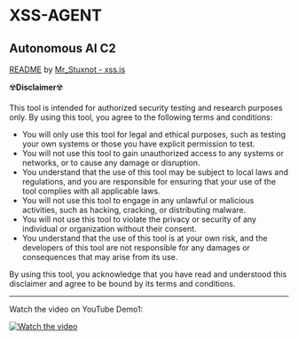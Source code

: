 # XSS-AGENT
## Autonomous AI C2

[README](docs/Xss%20Agent.pdf) by [Mr_Stuxnot - xss.is](https://xss.is/members/316490/)

☢️**Disclaimer**☢️

This tool is intended for authorized security testing and research purposes only. By using this tool, you agree to the following terms and conditions:

- You will only use this tool for legal and ethical purposes, such as testing your own systems or those you have explicit permission to test.
- You will not use this tool to gain unauthorized access to any systems or networks, or to cause any damage or disruption.
- You understand that the use of this tool may be subject to local laws and regulations, and you are responsible for ensuring that your use of the tool complies with all applicable laws.
- You will not use this tool to engage in any unlawful or malicious activities, such as hacking, cracking, or distributing malware.
- You will not use this tool to violate the privacy or security of any individual or organization without their consent.
- You understand that the use of this tool is at your own risk, and the developers of this tool are not responsible for any damages or consequences that may arise from its use.

By using this tool, you acknowledge that you have read and understood this disclaimer and agree to be bound by its terms and conditions.

---
Watch the video on YouTube Demo1:

[![Watch the video](https://img.youtube.com/vi/uelOVOkpc2E/0.jpg)](https://www.youtube.com/watch?v=uelOVOkpc2E)


